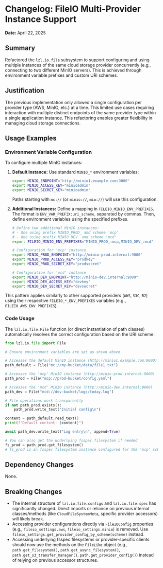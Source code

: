# Changelog: FileIO Multi-Provider Instance Support

**Date:** April 22, 2025

## Summary

Refactored the `lzl.io.file` subsystem to support configuring and using multiple instances of the same cloud storage provider concurrently (e.g., connecting to two different MinIO servers). This is achieved through environment variable prefixes and custom URI schemes.

## Justification

The previous implementation only allowed a single configuration per provider type (AWS, MinIO, etc.) at a time. This limited use cases requiring interaction with multiple distinct endpoints of the same provider type within a single application instance. This refactoring enables greater flexibility in managing cloud storage connections.

## Usage Examples

### Environment Variable Configuration

To configure multiple MinIO instances:

1.  **Default Instance:** Use standard `MINIO_*` environment variables:
    ```bash
    export MINIO_ENDPOINT="http://minio1.example.com:9000"
    export MINIO_ACCESS_KEY="minioadmin"
    export MINIO_SECRET_KEY="minioadmin"
    ```
    Paths starting with `mc://` (or `minio://`, `mio://`) will use this configuration.

2.  **Additional Instances:** Define a mapping in `FILEIO_MINIO_ENV_PREFIXES`. The format is `ENV_VAR_PREFIX:uri_scheme`, separated by commas. Then, define environment variables using the specified prefixes.

    ```bash
    # Define two additional MinIO instances:
    # - One using prefix MINIO_PROD_ and scheme 'mcp'
    # - One using prefix MINIO_DEV_ and scheme 'mcd'
    export FILEIO_MINIO_ENV_PREFIXES="MINIO_PROD_:mcp,MINIO_DEV_:mcd"

    # Configuration for 'mcp' instance
    export MINIO_PROD_ENDPOINT="http://minio-prod.internal:9000"
    export MINIO_PROD_ACCESS_KEY="prodkey"
    export MINIO_PROD_SECRET_KEY="prodsecret"

    # Configuration for 'mcd' instance
    export MINIO_DEV_ENDPOINT="http://minio-dev.internal:9000"
    export MINIO_DEV_ACCESS_KEY="devkey"
    export MINIO_DEV_SECRET_KEY="devsecret"
    ```

This pattern applies similarly to other supported providers (`AWS`, `S3C`, `R2`) using their respective `FILEIO_*_ENV_PREFIXES` variables (e.g., `FILEIO_AWS_ENV_PREFIXES`).

### Code Usage

The `lzl.io.file.File` function (or direct instantiation of path classes) automatically resolves the correct configuration based on the URI scheme:

```python
from lzl.io.file import File

# Ensure environment variables are set as shown above

# Accesses the default MinIO instance (http://minio1.example.com:9000)
path_default = File("mc://my-bucket/data/file1.txt") 

# Accesses the 'mcp' MinIO instance (http://minio-prod.internal:9000)
path_prod = File("mcp://prod-bucket/config.yaml")

# Accesses the 'mcd' MinIO instance (http://minio-dev.internal:9000)
path_dev = File("mcd://dev-bucket/logs/today.log")

# File operations work transparently
if not path_prod.exists():
    path_prod.write_text("Initial config\n")

content = path_default.read_text()
print(f"Default content: {content}")

await path_dev.write_text("Log entry\n", append=True) 

# You can also get the underlying fsspec filesystem if needed
fs_prod = path_prod.get_filesystem() 
# fs_prod is an fsspec filesystem instance configured for the 'mcp' scheme
```

## Dependency Changes

None.

## Breaking Changes

- The internal structure of `lzl.io.file.configs` and `lzl.io.file.spec` has significantly changed. Direct imports or reliance on previous internal classes/methods (like `CloudFileSystemMeta`, specific provider accessors) will likely break.
- Accessing provider configurations directly via `FileIOConfig` properties (e.g., `fileio_settings.aws`, `fileio_settings.minio`) is removed. Use `fileio_settings.get_provider_config_by_scheme(scheme)` instead.
- Accessing underlying fsspec filesystems or provider-specific clients should now use the methods on the `FileLike` object (e.g., `path.get_filesystem()`, `path.get_async_filesystem()`, `path.get_s3_transfer_manager()`, `path.get_provider_config()`) instead of relying on previous accessor structures. 